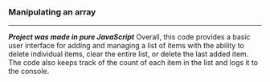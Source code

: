 ### Manipulating an array

-------------------------

***Project was made in pure JavaScript***
Overall, this code provides a basic user interface for adding and managing a list of items with the ability to delete individual items, clear the entire list, or delete the last added item. The code also keeps track of the count of each item in the list and logs it to the console.
